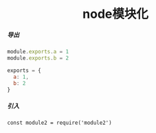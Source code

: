 <h1 align="center">node模块化</h1>



##### 导出

```js
module.exports.a = 1
module.exports.b = 2
```

```js
exports = {
  a: 1,
  b: 2
}
```



##### 引入

```
const module2 = require('module2')
```

